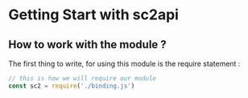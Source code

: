 # Getting Start with sc2api

## How to work with the module ?
The first thing to write, for using this module is the require statement :

```js
// this is how we will require our module
const sc2 = require('./binding.js')
```
